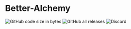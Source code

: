 # Better-Alchemy
![GitHub code size in bytes](https://img.shields.io/github/languages/code-size/vital-forge/better-alchemy?label=datapack%20size)
![GitHub all releases](https://img.shields.io/github/downloads/vital-forge/better-alchemy/total)
![Discord](https://img.shields.io/discord/633299179745312795?label=discord&logo=discord&logoColor=fff)
